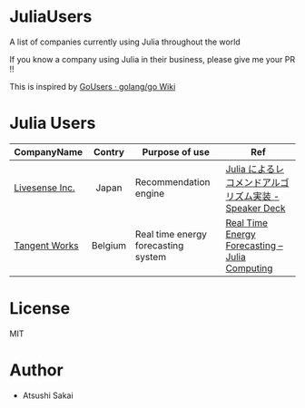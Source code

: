 # JuliaUsers
A list of companies currently using Julia throughout the world

If you know a company using Julia in their business, please give me your PR !!

This is inspired by [GoUsers · golang/go Wiki](https://github.com/golang/go/wiki/GoUsers#japan)

# Julia Users

| CompanyName   | Contry        | Purpose of use | Ref  |
| ------------- |:-------------:|------------|-----|
| [Livesense Inc.](https://www.livesense.co.jp/) | Japan			| Recommendation engine | [Julia によるレコメンドアルゴリズム実装 \- Speaker Deck](https://speakerdeck.com/livesense/julia-niyorurekomentoarukorisumushi-zhuang)|
| [Tangent Works](http://www.tangent.works/)|Belgium| Real time energy forecasting system|[Real Time Energy Forecasting – Julia Computing](https://juliacomputing.com/case-studies/tangent-works.html)|

# License

MIT

# Author

- Atsushi Sakai


